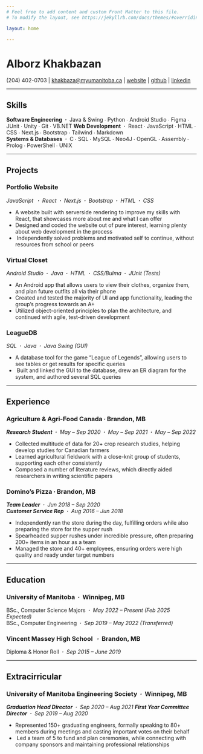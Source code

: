 ```yaml
---
# Feel free to add content and custom Front Matter to this file.
# To modify the layout, see https://jekyllrb.com/docs/themes/#overriding-theme-defaults

layout: home

---
```

# **Alborz Khakbazan**
(204) 402-0703  |  [khakbaza@myumanitoba.ca](mailto:khakbaza@myumanitoba.ca) |   [website](www.alborzk.me)  |  [github](https://github.com/alborzk)  |  [linkedin](https://www.linkedin.com/in/alborzk/)

---

## **Skills**  

**Software Engineering**  **_∙_**  Java & Swing ∙ Python ∙ Android Studio ∙ Figma ∙ JUnit ∙ Unity ∙ Git ∙ VB.NET
**Web Development**  **_∙_**  React ∙ JavaScript ∙ HTML ∙ CSS ∙ Next.js ∙ Bootstrap ∙ Tailwind ∙ Markdown  
**Systems & Databases**  **_∙_**  C ∙ SQL ∙ MySQL ∙ Neo4J ∙ OpenGL ∙ Assembly ∙ Prolog ∙ PowerShell ∙ UNIX

---  

## **Projects** 

### **Portfolio Website**
_JavaScript_   **_∙_**  _React_  **_∙_**  _Next.js_  **_∙_**  _Bootstrap_  **_∙_**  _HTML_  **_∙_**  _CSS_
-  A website built with serverside rendering to improve my skills with React, that showcases more about me and what I can offer
-   Designed and coded the website out of pure interest, learning plenty about web development in the process
-   Independently solved problems and motivated self to continue, without resources from school or peers

### **Virtual Closet**  
_Android Studio_  **_∙_**  _Java_  **_∙_**  _HTML_  **_∙_**  _CSS/Bulma_  **_∙_**  _JUnit (Tests)_ 
-  An Android app that allows users to view their clothes, organize them, and plan future outfits all via their phone
-  Created and tested the majority of UI and app functionality, leading the group’s progress towards an A+
-  Utilized object-oriented principles to plan the architecture, and continued with agile, test-driven development

### **LeagueDB** 
_SQL_  **_∙_**  _Java_  **_∙_**  _Java Swing (GUI)_
-  A database tool for the game “League of Legends”, allowing users to see tables or get results for specific queries
-   Built and linked the GUI to the database, drew an ER diagram for the system, and authored several SQL queries

---

## **Experience**

### **Agriculture & Agri-Food Canada** **_∙_** **Brandon, MB**
**_Research Student_**  **_∙_**  _May – Sep 2020_  **_∙_**  _May – Sep 2021_  **_∙_**  _May – Sep 2022_
-  Collected multitude of data for 20+ crop research studies, helping develop studies for Canadian farmers
-  Learned agricultural fieldwork with a close-knit group of students, supporting each other consistently
-  Composed a number of literature reviews, which directly aided researchers in writing scientific papers

### **Domino’s Pizza** **_∙_** **Brandon, MB**
**_Team Leader_**  **_∙_**  _Jun 2018 – Sep 2020_  
**_Customer Service Rep_**  **_∙_**  _Aug 2016 – Jun 2018_
-  Independently ran the store during the day, fulfilling orders while also preparing the store for the supper rush
-  Spearheaded supper rushes under incredible pressure, often preparing 200+ items in an hour as a team
-  Managed the store and 40+ employees, ensuring orders were high quality and ready under target numbers

---

## **Education** 

### **University of Manitoba**  **_∙_**  **Winnipeg, MB** 
BSc., Computer Science Majors  **_∙_**  _May 2022 – Present (Feb 2025 Expected)_  
BSc., Computer Engineering  **_∙_**  _Sep 2019 – May 2022 (Transferred)_

### **Vincent Massey High School**   **_∙_**  **Brandon, MB**
Diploma & Honor Roll  **_∙_**  _Sep 2015 – June 2019_

---

## **Extracirricular**

### **University of Manitoba Engineering Society**  **_∙_**  **Winnipeg, MB**
**_Graduation Head Director_**  **_∙_**  _Sep 2020 – Aug 2021_
**_First Year Committee Director_**  **_∙_**  _Sep 2019 – Aug 2020_
-  Represented 150+ graduating engineers, formally speaking to 80+ members during meetings and casting important votes on their behalf
-   Led a team of 5 to fund and plan ceremonies, while connecting with company sponsors and maintaining professional relationships